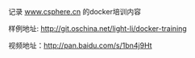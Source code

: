记录 www.csphere.cn 的docker培训内容

样例地址: http://git.oschina.net/light-li/docker-training

视频地址：http://pan.baidu.com/s/1bn4j9Ht
